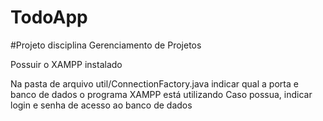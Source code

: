 # TodoApp

#Projeto disciplina Gerenciamento de Projetos

Possuir o XAMPP instalado

Na pasta de arquivo util/ConnectionFactory.java indicar qual a porta e banco de dados o programa XAMPP está utilizando
Caso possua, indicar login e senha de acesso ao banco de dados
